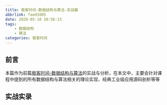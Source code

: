 ```yaml
---
title: 极客时间-数据结构与算法-实战篇
abbrlink: faed3d05
date: 2020-05-10 10:56:13
tags:
    - 数据结构
    - 算法
categories: 极客时间
---
```


## 前言
本篇作为前篇[极客时间-数据结构与算法](https://nimbusk.cc/post/6fac06a2)的实战与分析，在本文中，主要会针对课程中提到的所有数据结构与算法相关的理论实现、经典工业级应用源码剖析等等
## 实战实录
